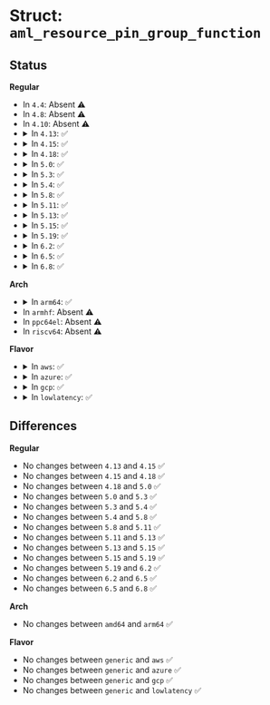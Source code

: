 # Struct: <code>aml_resource_pin_group_function</code>

## Status
<b>Regular</b>
<ul>
<li>
In <code>4.4</code>: Absent ⚠️
</li>
<li>
In <code>4.8</code>: Absent ⚠️
</li>
<li>
In <code>4.10</code>: Absent ⚠️
</li>
<li>
<details>
<summary>In <code>4.13</code>: ✅</summary>

```c
struct aml_resource_pin_group_function {
    u8 descriptor_type;
    u16 resource_length;
    u8 revision_id;
    u16 flags;
    u16 function_number;
    u8 res_source_index;
    u16 res_source_offset;
    u16 res_source_label_offset;
    u16 vendor_offset;
    u16 vendor_length;
};
```
</details>
</li>
<li>
<details>
<summary>In <code>4.15</code>: ✅</summary>

```c
struct aml_resource_pin_group_function {
    u8 descriptor_type;
    u16 resource_length;
    u8 revision_id;
    u16 flags;
    u16 function_number;
    u8 res_source_index;
    u16 res_source_offset;
    u16 res_source_label_offset;
    u16 vendor_offset;
    u16 vendor_length;
};
```
</details>
</li>
<li>
<details>
<summary>In <code>4.18</code>: ✅</summary>

```c
struct aml_resource_pin_group_function {
    u8 descriptor_type;
    u16 resource_length;
    u8 revision_id;
    u16 flags;
    u16 function_number;
    u8 res_source_index;
    u16 res_source_offset;
    u16 res_source_label_offset;
    u16 vendor_offset;
    u16 vendor_length;
};
```
</details>
</li>
<li>
<details>
<summary>In <code>5.0</code>: ✅</summary>

```c
struct aml_resource_pin_group_function {
    u8 descriptor_type;
    u16 resource_length;
    u8 revision_id;
    u16 flags;
    u16 function_number;
    u8 res_source_index;
    u16 res_source_offset;
    u16 res_source_label_offset;
    u16 vendor_offset;
    u16 vendor_length;
};
```
</details>
</li>
<li>
<details>
<summary>In <code>5.3</code>: ✅</summary>

```c
struct aml_resource_pin_group_function {
    u8 descriptor_type;
    u16 resource_length;
    u8 revision_id;
    u16 flags;
    u16 function_number;
    u8 res_source_index;
    u16 res_source_offset;
    u16 res_source_label_offset;
    u16 vendor_offset;
    u16 vendor_length;
};
```
</details>
</li>
<li>
<details>
<summary>In <code>5.4</code>: ✅</summary>

```c
struct aml_resource_pin_group_function {
    u8 descriptor_type;
    u16 resource_length;
    u8 revision_id;
    u16 flags;
    u16 function_number;
    u8 res_source_index;
    u16 res_source_offset;
    u16 res_source_label_offset;
    u16 vendor_offset;
    u16 vendor_length;
};
```
</details>
</li>
<li>
<details>
<summary>In <code>5.8</code>: ✅</summary>

```c
struct aml_resource_pin_group_function {
    u8 descriptor_type;
    u16 resource_length;
    u8 revision_id;
    u16 flags;
    u16 function_number;
    u8 res_source_index;
    u16 res_source_offset;
    u16 res_source_label_offset;
    u16 vendor_offset;
    u16 vendor_length;
};
```
</details>
</li>
<li>
<details>
<summary>In <code>5.11</code>: ✅</summary>

```c
struct aml_resource_pin_group_function {
    u8 descriptor_type;
    u16 resource_length;
    u8 revision_id;
    u16 flags;
    u16 function_number;
    u8 res_source_index;
    u16 res_source_offset;
    u16 res_source_label_offset;
    u16 vendor_offset;
    u16 vendor_length;
};
```
</details>
</li>
<li>
<details>
<summary>In <code>5.13</code>: ✅</summary>

```c
struct aml_resource_pin_group_function {
    u8 descriptor_type;
    u16 resource_length;
    u8 revision_id;
    u16 flags;
    u16 function_number;
    u8 res_source_index;
    u16 res_source_offset;
    u16 res_source_label_offset;
    u16 vendor_offset;
    u16 vendor_length;
};
```
</details>
</li>
<li>
<details>
<summary>In <code>5.15</code>: ✅</summary>

```c
struct aml_resource_pin_group_function {
    u8 descriptor_type;
    u16 resource_length;
    u8 revision_id;
    u16 flags;
    u16 function_number;
    u8 res_source_index;
    u16 res_source_offset;
    u16 res_source_label_offset;
    u16 vendor_offset;
    u16 vendor_length;
};
```
</details>
</li>
<li>
<details>
<summary>In <code>5.19</code>: ✅</summary>

```c
struct aml_resource_pin_group_function {
    u8 descriptor_type;
    u16 resource_length;
    u8 revision_id;
    u16 flags;
    u16 function_number;
    u8 res_source_index;
    u16 res_source_offset;
    u16 res_source_label_offset;
    u16 vendor_offset;
    u16 vendor_length;
};
```
</details>
</li>
<li>
<details>
<summary>In <code>6.2</code>: ✅</summary>

```c
struct aml_resource_pin_group_function {
    u8 descriptor_type;
    u16 resource_length;
    u8 revision_id;
    u16 flags;
    u16 function_number;
    u8 res_source_index;
    u16 res_source_offset;
    u16 res_source_label_offset;
    u16 vendor_offset;
    u16 vendor_length;
};
```
</details>
</li>
<li>
<details>
<summary>In <code>6.5</code>: ✅</summary>

```c
struct aml_resource_pin_group_function {
    u8 descriptor_type;
    u16 resource_length;
    u8 revision_id;
    u16 flags;
    u16 function_number;
    u8 res_source_index;
    u16 res_source_offset;
    u16 res_source_label_offset;
    u16 vendor_offset;
    u16 vendor_length;
};
```
</details>
</li>
<li>
<details>
<summary>In <code>6.8</code>: ✅</summary>

```c
struct aml_resource_pin_group_function {
    u8 descriptor_type;
    u16 resource_length;
    u8 revision_id;
    u16 flags;
    u16 function_number;
    u8 res_source_index;
    u16 res_source_offset;
    u16 res_source_label_offset;
    u16 vendor_offset;
    u16 vendor_length;
};
```
</details>
</li>
</ul>
<b>Arch</b>
<ul>
<li>
<details>
<summary>In <code>arm64</code>: ✅</summary>

```c
struct aml_resource_pin_group_function {
    u8 descriptor_type;
    u16 resource_length;
    u8 revision_id;
    u16 flags;
    u16 function_number;
    u8 res_source_index;
    u16 res_source_offset;
    u16 res_source_label_offset;
    u16 vendor_offset;
    u16 vendor_length;
};
```
</details>
</li>
<li>
In <code>armhf</code>: Absent ⚠️
</li>
<li>
In <code>ppc64el</code>: Absent ⚠️
</li>
<li>
In <code>riscv64</code>: Absent ⚠️
</li>
</ul>
<b>Flavor</b>
<ul>
<li>
<details>
<summary>In <code>aws</code>: ✅</summary>

```c
struct aml_resource_pin_group_function {
    u8 descriptor_type;
    u16 resource_length;
    u8 revision_id;
    u16 flags;
    u16 function_number;
    u8 res_source_index;
    u16 res_source_offset;
    u16 res_source_label_offset;
    u16 vendor_offset;
    u16 vendor_length;
};
```
</details>
</li>
<li>
<details>
<summary>In <code>azure</code>: ✅</summary>

```c
struct aml_resource_pin_group_function {
    u8 descriptor_type;
    u16 resource_length;
    u8 revision_id;
    u16 flags;
    u16 function_number;
    u8 res_source_index;
    u16 res_source_offset;
    u16 res_source_label_offset;
    u16 vendor_offset;
    u16 vendor_length;
};
```
</details>
</li>
<li>
<details>
<summary>In <code>gcp</code>: ✅</summary>

```c
struct aml_resource_pin_group_function {
    u8 descriptor_type;
    u16 resource_length;
    u8 revision_id;
    u16 flags;
    u16 function_number;
    u8 res_source_index;
    u16 res_source_offset;
    u16 res_source_label_offset;
    u16 vendor_offset;
    u16 vendor_length;
};
```
</details>
</li>
<li>
<details>
<summary>In <code>lowlatency</code>: ✅</summary>

```c
struct aml_resource_pin_group_function {
    u8 descriptor_type;
    u16 resource_length;
    u8 revision_id;
    u16 flags;
    u16 function_number;
    u8 res_source_index;
    u16 res_source_offset;
    u16 res_source_label_offset;
    u16 vendor_offset;
    u16 vendor_length;
};
```
</details>
</li>
</ul>

## Differences
<b>Regular</b>
<ul>
<li>
No changes between <code>4.13</code> and <code>4.15</code> ✅
</li>
<li>
No changes between <code>4.15</code> and <code>4.18</code> ✅
</li>
<li>
No changes between <code>4.18</code> and <code>5.0</code> ✅
</li>
<li>
No changes between <code>5.0</code> and <code>5.3</code> ✅
</li>
<li>
No changes between <code>5.3</code> and <code>5.4</code> ✅
</li>
<li>
No changes between <code>5.4</code> and <code>5.8</code> ✅
</li>
<li>
No changes between <code>5.8</code> and <code>5.11</code> ✅
</li>
<li>
No changes between <code>5.11</code> and <code>5.13</code> ✅
</li>
<li>
No changes between <code>5.13</code> and <code>5.15</code> ✅
</li>
<li>
No changes between <code>5.15</code> and <code>5.19</code> ✅
</li>
<li>
No changes between <code>5.19</code> and <code>6.2</code> ✅
</li>
<li>
No changes between <code>6.2</code> and <code>6.5</code> ✅
</li>
<li>
No changes between <code>6.5</code> and <code>6.8</code> ✅
</li>
</ul>
<b>Arch</b>
<ul>
<li>
No changes between <code>amd64</code> and <code>arm64</code> ✅
</li>
</ul>
<b>Flavor</b>
<ul>
<li>
No changes between <code>generic</code> and <code>aws</code> ✅
</li>
<li>
No changes between <code>generic</code> and <code>azure</code> ✅
</li>
<li>
No changes between <code>generic</code> and <code>gcp</code> ✅
</li>
<li>
No changes between <code>generic</code> and <code>lowlatency</code> ✅
</li>
</ul>
